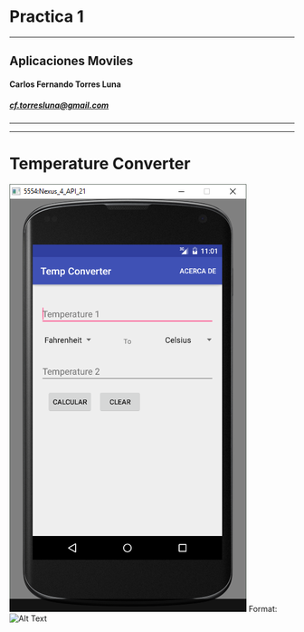 Practica 1
==============================

----

## Aplicaciones Moviles

#### Carlos Fernando Torres Luna

##### cf.torresluna@gmail.com 

--- 
---



# Temperature Converter

![GitHub Logo](/img/1.png)
Format: ![Alt Text](url)

